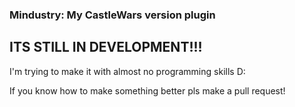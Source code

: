 ### Mindustry: My CastleWars version plugin
## ITS STILL IN DEVELOPMENT!!!
I'm trying to make it with almost no programming skills D:

If you know how to make something better pls make a pull request!
